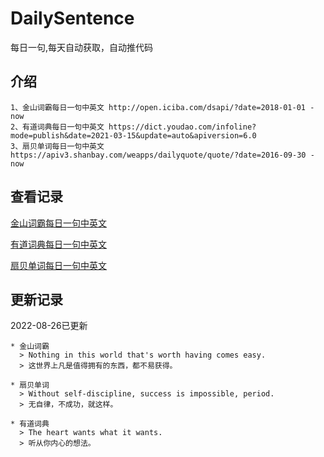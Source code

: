 # DailySentence

每日一句,每天自动获取，自动推代码

## 介绍

```
1、金山词霸每日一句中英文 http://open.iciba.com/dsapi/?date=2018-01-01 - now
2、有道词典每日一句中英文 https://dict.youdao.com/infoline?mode=publish&date=2021-03-15&update=auto&apiversion=6.0
3、扇贝单词每日一句中英文 https://apiv3.shanbay.com/weapps/dailyquote/quote/?date=2016-09-30 - now
```

## 查看记录

[金山词霸每日一句中英文](./data/iciba/)

[有道词典每日一句中英文](./data/youdao/)

[扇贝单词每日一句中英文](./data/shanbay/)

## 更新记录
2022-08-26已更新 
```
* 金山词霸
  > Nothing in this world that's worth having comes easy.
  > 这世界上凡是值得拥有的东西，都不易获得。

* 扇贝单词
  > Without self-discipline, success is impossible, period.
  > 无自律，不成功，就这样。

* 有道词典
  > The heart wants what it wants.
  > 听从你内心的想法。

```
